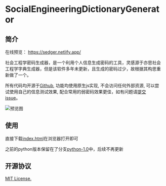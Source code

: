 # SocialEngineeringDictionaryGenerator

## 简介

在线预览： https://sedger.netlify.app/

社会工程学密码生成器，是一个利用个人信息生成密码的工具，灵感源于亦思社会工程学字典生成器，但是该软件多年未更新，且生成的密码过少，故根据其构思重新做了一个。

所有代码均开源于[Github](https://github.com/zgjx6/SocialEngineeringDictionaryGenerator), 功能均使用原生js实现, 不会访问任何外部资源, 可以尝试使用自己的信息测试效果, 配合常用的弱密码效果更佳，如有问题请[提交issue](https://github.com/zgjx6/SocialEngineeringDictionaryGenerator/issues)。

![预览图](preview.jpg)

## 使用

直接下载[index.html](https://github.com/zgjx6/SocialEngineeringDictionaryGenerator/blob/master/index.html)在浏览器打开即可

之前的python版本保留在了分支[python-1.0](https://github.com/zgjx6/SocialEngineeringDictionaryGenerator/tree/python-1.0)中，后续不再更新

## 开源协议

[MIT License.](https://opensource.org/licenses/MIT)
